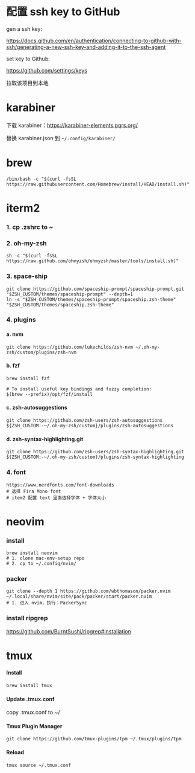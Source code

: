 

# 配置 ssh key to GitHub
gen a ssh key:

https://docs.github.com/en/authentication/connecting-to-github-with-ssh/generating-a-new-ssh-key-and-adding-it-to-the-ssh-agent

set key to Github:

https://github.com/settings/keys

拉取该项目到本地


# karabiner

下载 karabiner：https://karabiner-elements.pqrs.org/

替换 karabiner.json 到 `~/.config/karabiner/`

# brew
```
/bin/bash -c "$(curl -fsSL https://raw.githubusercontent.com/Homebrew/install/HEAD/install.sh)"
```

# iterm2
### 1. cp .zshrc to ~

### 2. oh-my-zsh
```
sh -c "$(curl -fsSL https://raw.github.com/ohmyzsh/ohmyzsh/master/tools/install.sh)"
```
### 3. space-ship
```
git clone https://github.com/spaceship-prompt/spaceship-prompt.git "$ZSH_CUSTOM/themes/spaceship-prompt" --depth=1
ln -s "$ZSH_CUSTOM/themes/spaceship-prompt/spaceship.zsh-theme" "$ZSH_CUSTOM/themes/spaceship.zsh-theme"
```
### 4. plugins
#### a. nvm
```
git clone https://github.com/lukechilds/zsh-nvm ~/.oh-my-zsh/custom/plugins/zsh-nvm
```
#### b. fzf
```
brew install fzf

# To install useful key bindings and fuzzy completion:
$(brew --prefix)/opt/fzf/install
```
#### c. zsh-autosuggestions
```
git clone https://github.com/zsh-users/zsh-autosuggestions ${ZSH_CUSTOM:-~/.oh-my-zsh/custom}/plugins/zsh-autosuggestions
```
#### d. zsh-syntax-highlighting.git 
```
git clone https://github.com/zsh-users/zsh-syntax-highlighting.git ${ZSH_CUSTOM:-~/.oh-my-zsh/custom}/plugins/zsh-syntax-highlighting
```
### 4. font
```
https://www.nerdfonts.com/font-downloads
# 选择 Fira Mono font
# item2 配置 text 里面选择字体 + 字体大小
```

# neovim
### install
```
brew install neovim
# 1. clone mac-env-setup repo
# 2. cp to ~/.config/nvim/
```
### packer
```
git clone --depth 1 https://github.com/wbthomason/packer.nvim ~/.local/share/nvim/site/pack/packer/start/packer.nvim
# 1. 进入 nvim，执行：PackerSync
 ```
### install ripgrep

https://github.com/BurntSushi/ripgrep#installation

# tmux
#### Install
```
brew install tmux
```
#### Update .tmux.conf
copy .tmux.conf to ~/

#### Tmux Plugin Manager
```
git clone https://github.com/tmux-plugins/tpm ~/.tmux/plugins/tpm
```
#### Reload
```
tmux source ~/.tmux.conf
```
